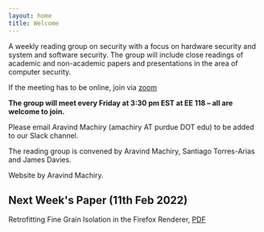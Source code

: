 ```yaml
---
layout: home
title: Welcome
---
```


A weekly reading group on security with a focus on hardware security and system and software security. The group will include close readings of academic and non-academic papers and presentations in the area of computer security.

If the meeting has to be online, join via [zoom](https://purdue-edu.zoom.us/j/97467277138?pwd=Unh1UTFpRzMrQzJHZ2ZPUGdSTks1UT09)

**The group will meet every Friday at 3:30 pm EST at EE 118 – all are welcome to join.**

Please email Aravind Machiry (amachiry AT purdue DOT edu) to be added to our Slack channel.

The reading group is convened by Aravind Machiry, Santiago Torres-Arias and James Davies. 

Website by Aravind Machiry.

## Next Week's Paper (11th Feb 2022)

Retrofitting Fine Grain Isolation in the Firefox Renderer, [PDF](https://www.usenix.org/system/files/sec20-narayan.pdf)
